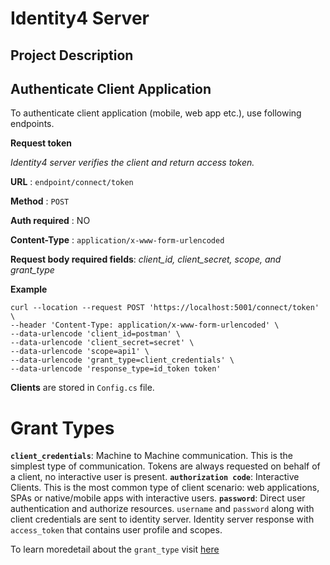 # Identity4 Server 

## Project Description

## Authenticate Client Application
To authenticate client application (mobile, web app etc.), use following endpoints.

**Request token** 

_Identity4 server verifies the client and return access token._

**URL** : `endpoint/connect/token`

**Method** : `POST`

**Auth required** : NO

**Content-Type** : `application/x-www-form-urlencoded`

**Request body required fields**: _client_id, client_secret, scope, and grant_type_ 

**Example**
  ```
  curl --location --request POST 'https://localhost:5001/connect/token' \
--header 'Content-Type: application/x-www-form-urlencoded' \
--data-urlencode 'client_id=postman' \
--data-urlencode 'client_secret=secret' \
--data-urlencode 'scope=api1' \
--data-urlencode 'grant_type=client_credentials' \
--data-urlencode 'response_type=id_token token'
```
**Clients** are stored in `Config.cs` file.

# Grant Types

**`client_credentials`**: Machine to Machine communication. This is the simplest type of communication. Tokens are always requested on behalf of a client, no interactive user is present.
**`authorization code`**: Interactive Clients. This is the most common type of client scenario: web applications, SPAs or native/mobile apps with interactive users.
**`password`**: Direct user authentication and authorize resources. `username` and `password` along with client credentials are sent to identity server. Identity server response with `access_token` that contains user profile and scopes.  


To learn moredetail about the `grant_type` visit [here](https://identityserver4.readthedocs.io/en/latest/topics/grant_types.html)